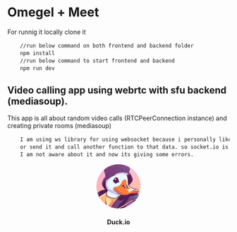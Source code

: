 <h1>Omegel + Meet</h1>

For runnig it locally
clone it

```bash
    //run below command on both frontend and backend folder
    npm install
    //run below command to start frontend and backend
    npm run dev
```

<h2>Video calling app using webrtc with sfu backend (mediasoup).</h2>
<p>
    This app is all about random video calls (RTCPeerConnection instance) and creating private rooms (mediasoup) 
</p>

```bash
    I am using ws library for using websocket because i personally like it but there are some case in sfu where we to get back the data at the same place where will emit
    or send it and call another function to that data. so socket.io is recommeded earlier
    I am not aware about it and now its giving some errors.
```

<div align="center">
<img src="./frontend/src/img/icon.png" style="border-radius:100%" height="100px" width="100px" />
<h4>Duck.io</h4>
</div>
